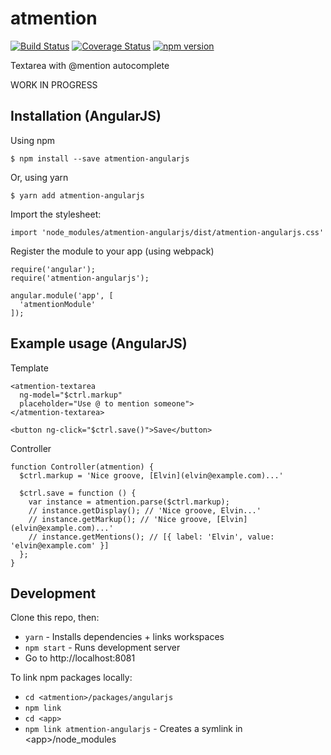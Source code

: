 # atmention

[![Build Status](https://travis-ci.org/jorritdenbroeder/atmention.svg?branch=master)](https://travis-ci.org/jorritdenbroeder/atmention)
[![Coverage Status](https://coveralls.io/repos/github/jorritdenbroeder/atmention/badge.svg?branch=master)](https://coveralls.io/github/jorritdenbroeder/atmention?branch=master)
[![npm version](https://badge.fury.io/js/atmention.svg)](https://badge.fury.io/js/atmention)

Textarea with @mention autocomplete


WORK IN PROGRESS


## Installation (AngularJS)

Using npm
```
$ npm install --save atmention-angularjs
```
Or, using yarn
```
$ yarn add atmention-angularjs
```

Import the stylesheet:
```
import 'node_modules/atmention-angularjs/dist/atmention-angularjs.css'
```

Register the module to your app (using webpack)
```
require('angular');
require('atmention-angularjs');

angular.module('app', [
  'atmentionModule'
]);
```

## Example usage (AngularJS)

Template
```
<atmention-textarea
  ng-model="$ctrl.markup"
  placeholder="Use @ to mention someone">
</atmention-textarea>

<button ng-click="$ctrl.save()">Save</button>
```

Controller
```
function Controller(atmention) {
  $ctrl.markup = 'Nice groove, [Elvin](elvin@example.com)...'

  $ctrl.save = function () {
    var instance = atmention.parse($ctrl.markup);
    // instance.getDisplay(); // 'Nice groove, Elvin...'
    // instance.getMarkup(); // 'Nice groove, [Elvin](elvin@example.com)...'
    // instance.getMentions(); // [{ label: 'Elvin', value: 'elvin@example.com' }]
  };
}
```


## Development

Clone this repo, then:
* `yarn` - Installs dependencies + links workspaces
* `npm start` - Runs development server
* Go to http://localhost:8081

To link npm packages locally:
* `cd <atmention>/packages/angularjs`
* `npm link`
* `cd <app>`
* `npm link atmention-angularjs` - Creates a symlink in &lt;app&gt;/node_modules
